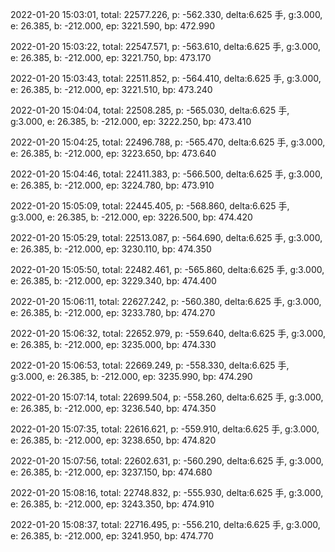 2022-01-20 15:03:01, total: 22577.226, p: -562.330, delta:6.625 手, g:3.000, e: 26.385, b: -212.000, ep: 3221.590, bp: 472.990

2022-01-20 15:03:22, total: 22547.571, p: -563.610, delta:6.625 手, g:3.000, e: 26.385, b: -212.000, ep: 3221.750, bp: 473.170

2022-01-20 15:03:43, total: 22511.852, p: -564.410, delta:6.625 手, g:3.000, e: 26.385, b: -212.000, ep: 3221.510, bp: 473.240

2022-01-20 15:04:04, total: 22508.285, p: -565.030, delta:6.625 手, g:3.000, e: 26.385, b: -212.000, ep: 3222.250, bp: 473.410

2022-01-20 15:04:25, total: 22496.788, p: -565.470, delta:6.625 手, g:3.000, e: 26.385, b: -212.000, ep: 3223.650, bp: 473.640

2022-01-20 15:04:46, total: 22411.383, p: -566.500, delta:6.625 手, g:3.000, e: 26.385, b: -212.000, ep: 3224.780, bp: 473.910

2022-01-20 15:05:09, total: 22445.405, p: -568.860, delta:6.625 手, g:3.000, e: 26.385, b: -212.000, ep: 3226.500, bp: 474.420

2022-01-20 15:05:29, total: 22513.087, p: -564.690, delta:6.625 手, g:3.000, e: 26.385, b: -212.000, ep: 3230.110, bp: 474.350

2022-01-20 15:05:50, total: 22482.461, p: -565.860, delta:6.625 手, g:3.000, e: 26.385, b: -212.000, ep: 3229.340, bp: 474.400

2022-01-20 15:06:11, total: 22627.242, p: -560.380, delta:6.625 手, g:3.000, e: 26.385, b: -212.000, ep: 3233.780, bp: 474.270

2022-01-20 15:06:32, total: 22652.979, p: -559.640, delta:6.625 手, g:3.000, e: 26.385, b: -212.000, ep: 3235.000, bp: 474.330

2022-01-20 15:06:53, total: 22669.249, p: -558.330, delta:6.625 手, g:3.000, e: 26.385, b: -212.000, ep: 3235.990, bp: 474.290

2022-01-20 15:07:14, total: 22699.504, p: -558.260, delta:6.625 手, g:3.000, e: 26.385, b: -212.000, ep: 3236.540, bp: 474.350

2022-01-20 15:07:35, total: 22616.621, p: -559.910, delta:6.625 手, g:3.000, e: 26.385, b: -212.000, ep: 3238.650, bp: 474.820

2022-01-20 15:07:56, total: 22602.631, p: -560.290, delta:6.625 手, g:3.000, e: 26.385, b: -212.000, ep: 3237.150, bp: 474.680

2022-01-20 15:08:16, total: 22748.832, p: -555.930, delta:6.625 手, g:3.000, e: 26.385, b: -212.000, ep: 3243.350, bp: 474.910

2022-01-20 15:08:37, total: 22716.495, p: -556.210, delta:6.625 手, g:3.000, e: 26.385, b: -212.000, ep: 3241.950, bp: 474.770